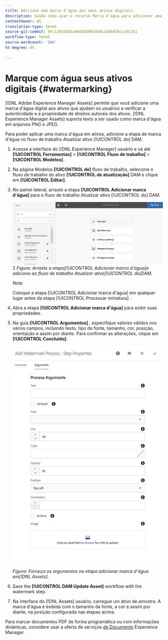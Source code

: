 ```yaml
---
title: Adicione uma marca d'água aos seus ativos digitais.
description: Saiba como usar o recurso Marca d'água para adicionar uma marca d'água digital aos ativos.
contentOwner: AG
translation-type: tm+mt
source-git-commit: 9fc1201db83ae0d3bb902d4dc3ab6d78cc1dc251
workflow-type: tm+mt
source-wordcount: '264'
ht-degree: 0%

---
```



# Marque com água seus ativos digitais {#watermarking}

[!DNL Adobe Experience Manager Assets] permite que você adicione uma marca d&#39;água digital aos ativos que ajudam os usuários a verificar a autenticidade e a propriedade de direitos autorais dos ativos. [!DNL Experience Manager Assets] suporta texto a ser usado como marca d&#39;água em arquivos PNG e JPEG.

Para poder aplicar uma marca d&#39;água em ativos, adicione a etapa de marca d&#39;água no fluxo de trabalho Atualizar ativo [!UICONTROL do] DAM.

1. Acesse a interface do [!DNL Experience Manager] usuário e vá até **[!UICONTROL Ferramentas]** > **[!UICONTROL Fluxo de trabalho]** > **[!UICONTROL Modelos]**.
1. Na página Modelos **[!UICONTROL de]** fluxo de trabalho, selecione o fluxo de trabalho do ativo **[!UICONTROL de atualização]** DAM e clique em **[!UICONTROL Editar]**.

1. No painel lateral, arraste a etapa **[!UICONTROL Adicionar marca d&#39;água]** para o fluxo de trabalho Atualizar ativo [!UICONTROL do] DAM.

   ![Arraste a etapa [!UICONTROL Adicionar marca d&#39;água] e adicione ao fluxo de trabalho [!UICONTROL Atualizar ativo] do DAM](assets/add_watermark_step_aem_assets.png)2
   *Figura: Arraste a etapa[!UICONTROL Adicionar marca d&#39;água]e adicione ao fluxo de trabalho Atualizar ativo[!UICONTROL do]DAM.*

   >[!NOTE]
   >
   >Coloque a etapa [!UICONTROL Adicionar marca d&#39;água] em qualquer lugar antes da etapa [!UICONTROL Processar miniatura] .

1. Abra a etapa **[!UICONTROL Adicionar marca d&#39;água]** para exibir suas propriedades.
1. Na guia **[!UICONTROL Argumentos]** , especifique valores válidos nos vários campos, incluindo texto, tipo de fonte, tamanho, cor, posição, orientação e assim por diante. Para confirmar as alterações, clique em **[!UICONTROL Concluído]**.

   ![Forneça os argumentos na etapa adicionar marca d&#39;água em Ativos](assets/arguments_add_watermark_aem_assets.png)

   *Figura: Forneça os argumentos na etapa adicionar marca d&#39;água em[!DNL Assets].*

1. Save the **[!UICONTROL DAM Update Asset]** workflow with the watermark step.
1. Na interface do [!DNL Assets] usuário, carregue um ativo de amostra. A marca d&#39;água é exibida com o tamanho da fonte, a cor e assim por diante, na posição configurada nas etapas acima.

Para marcar documentos PDF de forma programática ou com informações dinâmicas, considere usar a oferta de serviços [de Documento](/help/forms/using/overview-aem-document-services.md) Experience Manager.

